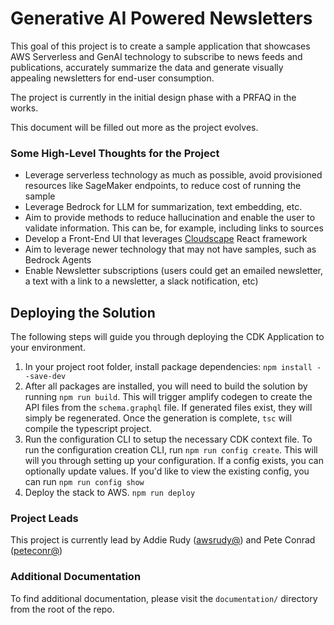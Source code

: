 # Generative AI Powered Newsletters

This goal of this project is to create a sample application that showcases AWS Serverless and GenAI technology to subscribe to news feeds and publications, accurately summarize the data and generate visually appealing newsletters for end-user consumption. 

The project is currently in the initial design phase with a PRFAQ in the works. 

This document will be filled out more as the project evolves. 

### Some High-Level Thoughts for the Project
* Leverage serverless technology as much as possible, avoid provisioned resources like SageMaker endpoints, to reduce cost of running the sample
* Leverage Bedrock for LLM for summarization, text embedding, etc. 
* Aim to provide methods to reduce hallucination and enable the user to validate information. This can be, for example, including links to sources
* Develop a Front-End UI that leverages [Cloudscape](https://cloudscape.design) React framework
* Aim to leverage newer technology that may not have samples, such as Bedrock Agents
* Enable Newsletter subscriptions (users could get an emailed newsletter, a text with a link to a newsletter, a slack notification, etc)

## Deploying the Solution
The following steps will guide you through deploying the CDK Application to your environment.
1. In your project root folder, install package dependencies: `npm install --save-dev`
2. After all packages are installed, you will need to build the solution by running `npm run build`. This will trigger amplify codegen to create the API files from the `schema.graphql` file. If generated files exist, they will simply be regenerated. Once the generation is complete, `tsc` will compile the typescript project.
3. Run the configuration CLI to setup the necessary CDK context file. To run the configuration creation CLI, run `npm run config create`. This will will you through setting up your configuration. If a config exists, you can optionally update values. If you'd like to view the existing config, you can run `npm run config show`
4. Deploy the stack to AWS. `npm run deploy`


### Project Leads
This project is currently lead by Addie Rudy ([awsrudy@](https://phonetool.amazon.com/users/awsrudy)) and Pete Conrad ([peteconr@](https://phonetool.amazon.com/users/peteconr))


### Additional Documentation
To find additional documentation, please visit the `documentation/` directory from the root of the repo. 